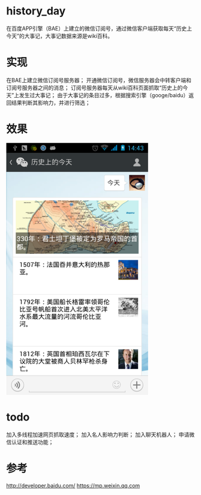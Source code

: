 history_day
===========

在百度APP引擎（BAE）上建立的微信订阅号，通过微信客户端获取每天“历史上今天”的大事记，大事记数据来源是wiki百科。


实现
===========

在BAE上建立微信订阅号服务器；
开通微信订阅号，微信服务器会中转客户端和订阅号服务器之间的消息；
订阅号服务器每天从wiki百科页面抓取“历史上的今天”上发生过大事记；
由于大事记的条目过多，根据搜索引擎（googe/baidu）返回结果判断其影响力，并进行筛选；

效果
===========

![](/snapshot.png 'snapshot')


todo
===========

加入多线程加速网页抓取速度；
加入名人影响力判断；
加入聊天机器人；
申请微信认证和推送功能；


参考
===========

http://developer.baidu.com/
https://mp.weixin.qq.com
